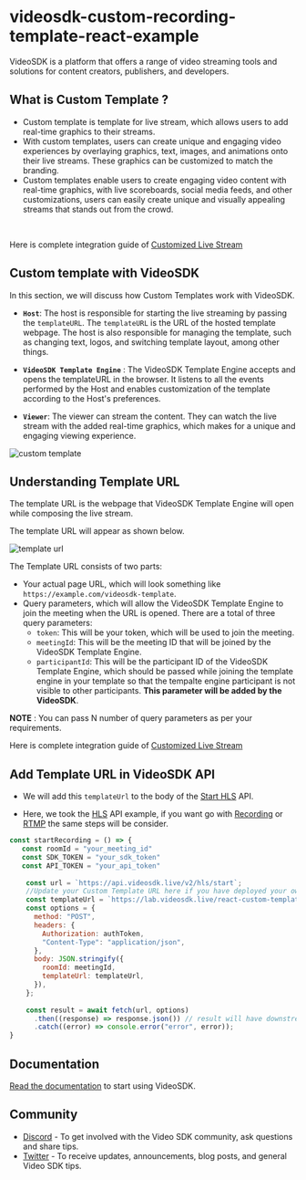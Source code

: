# videosdk-custom-recording-template-react-example

VideoSDK is a platform that offers a range of video streaming tools and solutions for content creators, publishers, and developers.

## What is Custom Template ? 

- Custom template is template for live stream, which allows users to add real-time graphics to their streams.
- With custom templates, users can create unique and engaging video experiences by overlaying graphics, text, images, and animations onto their live streams. These graphics can be customized to match the branding.
- Custom templates enable users to create engaging video content with real-time graphics, with live scoreboards, social media feeds, and other customizations, users can easily create unique and visually appealing streams that stands out from the crowd.

 <br/>
 
Here is complete integration guide of [Customized Live Stream](https://docs.videosdk.live/react/guide/interactive-live-streaming/custom-template)
 

## Custom template with VideoSDK

In this section, we will discuss how Custom Templates work with VideoSDK.

- **`Host`**: The host is responsible for starting the live streaming by passing the `templateURL`. The `templateURL` is the URL of the hosted template webpage. The host is also responsible for managing the template, such as changing text, logos, and switching template layout, among other things.

- **`VideoSDK Template Engine`** : The VideoSDK Template Engine accepts and opens the templateURL in the browser. It listens to all the events performed by the Host and enables customization of the template according to the Host's preferences.

- **`Viewer`**: The viewer can stream the content. They can watch the live stream with the added real-time graphics, which makes for a unique and engaging viewing experience.

![custom template](https://cdn.videosdk.live/website-resources/docs-resources/custom_template.png)

## Understanding Template URL

The template URL is the webpage that VideoSDK Template Engine will open while composing the live stream.

The template URL will appear as shown below.

![template url](https://cdn.videosdk.live/website-resources/docs-resources/custom_template_url.png)

The Template URL consists of two parts:

- Your actual page URL, which will look something like `https://example.com/videosdk-template`.
- Query parameters, which will allow the VideoSDK Template Engine to join the meeting when the URL is opened. There are a total of three query parameters:
  - `token`: This will be your token, which will be used to join the meeting.
  - `meetingId`: This will be the meeting ID that will be joined by the VideoSDK Template Engine.
  - `participantId`: This will be the participant ID of the VideoSDK Template Engine, which should be passed while joining the template engine in your template so that the tempalte engine participant is not visible to other participants. **This parameter will be added by the** **VideoSDK**.
  
 **NOTE** : You can pass N number of query parameters as per your requirements.

Here is complete integration guide of [Customized Live Stream](https://docs.videosdk.live/react/guide/interactive-live-streaming/custom-template)

## Add Template URL in VideoSDK API

- We will add this `templateUrl` to the body of the [Start HLS](https://docs.videosdk.live/api-reference/realtime-communication/start-hlsStream) API.

- Here, we took the [HLS](https://docs.videosdk.live/api-reference/realtime-communication/start-hlsStream) API example, if you want go with [Recording](https://docs.videosdk.live/api-reference/realtime-communication/start-recording) or [RTMP](https://docs.videosdk.live/api-reference/realtime-communication/start-livestream) the same steps will be consider.

```js
const startRecording = () => {
   const roomId = "your_meeting_id"
   const SDK_TOKEN = "your_sdk_token"
   const API_TOKEN = "your_api_token"
    
    const url = `https://api.videosdk.live/v2/hls/start`;
    //Update your Custom Template URL here if you have deployed your own
    const templateUrl = `https://lab.videosdk.live/react-custom-template-demo?meetingId=${meetingId}&token=${authToken}`;
    const options = {
      method: "POST",
      headers: {
        Authorization: authToken,
        "Content-Type": "application/json",
      },
      body: JSON.stringify({
        roomId: meetingId,
        templateUrl: templateUrl,
      }),
    };
    
    const result = await fetch(url, options)
      .then((response) => response.json()) // result will have downstreamUrl
      .catch((error) => console.error("error", error));
}

```

## Documentation

[Read the documentation](https://docs.videosdk.live/) to start using VideoSDK.

## Community

- [Discord](https://discord.gg/Gpmj6eCq5u) - To get involved with the Video SDK community, ask questions and share tips.
- [Twitter](https://twitter.com/video_sdk) - To receive updates, announcements, blog posts, and general Video SDK tips.


